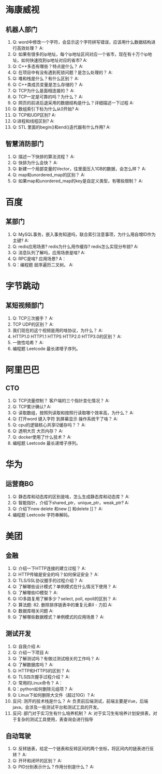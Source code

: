 # 海康威视

## 机器人部门

1. Q: word中修改一个字符，会显示这个字符拼写错误，应该用什么数据结构进行高效处理？
   A:
2. Q: 如果有很多的ip地址，每个ip地址区间对应一个省市，现在有十万个ip地址，如何快速找到ip地址对应的省市?
   A:
3. Q: C++多态有哪些？特点是什么？
   A:
4. Q: 在项目中有没有遇到死锁问题？是怎么处理的？
   A:
5. Q: 堆和栈是什么？有什么区别？
   A:
6. Q: C++类成员变量是怎么存储的？
   A:
7. Q: TCP为什么是面相连接的？
   A:
8. Q: TCP一定是可靠的吗？为什么？
   A:
9. Q: 网页的前进后退采用的数据结构是什么？详细描述一下过程
   A:
10. Q: 数组索引下标为什么从0开始?
    A:
11. Q: TCP和UDP区别?
    A:
12. Q:进程和线程区别?
    A:
13. Q: STL 里面的begin()和end()迭代器有什么作用?
    A:

## 智慧消防部门

1. Q: 描述一下快排的算法流程？
   A:
2. Q: 快排为什么会快？
   A:
3. Q: 新建一个局部变量的Vector，往里面压入1GB的数据，会怎么样？
   A:
4. Q: map和unordered_map的区别？
   A:
5. Q: 如果map和unordered_map的key是自定义类型，有哪些限制？
   A:

# 百度

## 某部门

1. Q: MySQL事务，嵌入事务知道吗，联合索引注意事项，为什么用自增ID作为主键?
   A:
2. Q: redis应用场景? redis为什么用作缓存? redis怎么实现分布锁?
   A:
3. Q: 消息队列了解吗，应用场景是啥?
   A:
4. Q: RPC是啥? 应用场景?
   A：
5. Q：编程题  层序遍历二叉树。
   A:

# 字节跳动

## 某短视频部门

1. Q: TCP三次握手？
   A:
2. TCP UDP的区别？
   A:
3. 我们现在的这个视频是用的啥协议，为什么？
   A:
4. HTTP1.0 HTTP1.1 HTTPS HTTP2.0 HTTP3.0的区别？
   A:
5. 一致性哈希？
   A:
6. 编程题  Leetcode 最长递增子序列。

# 阿里巴巴

## CTO

1. Q: TCP流量控制？ 客户端的三个指针变化情况？
   A:
2. Q: TCP累计确认?
   A:
3. Q: 读取数组，按照列读取和按照行读取哪个效率高，为什么？
   A:
4. Q: 打开word 键入字符 到屏幕显示 操作系统干了啥？
   A:
5. Q: cpu的逻辑核心共享l2缓存吗？？
   A:
6. Q: 透明大页 大页内存？
   A:
7. Q: docker使用了什么技术？
   A:
8. 编程题  Leetcode 最长递增子序列。

# 华为

## 运营商BG

1. Q: 静态库和动态库的区别是啥，怎么生成静态库和动态库？
   A:
2. Q: 智能指针，介绍下shared_ptr，unique_ptr，weak_ptr?
   A:
3. Q: 介绍下new delete 和new [] 和delete []？
   A:
4. 编程题  Leetcode 字符串解码。

# 美团

## 金融

1. Q: 介绍一下HTTP连接的建立过程？
   A:
2. Q: HTTP传输是安全的吗？如何保证安全？
   A:
3. Q: TLS/SSL协议握手的过程介绍？
   A:
4. Q: 了解哪些设计模式？单例模式在什么情况下使用？
   A:
5. Q: 了解哪些IO模型？
   A:
6. Q: IO多路复用了解多少？select, poll, epoll的区别？
   A:
7. Q: 算法题: 82. 删除排序链表中的重复元素II - 力扣
   A:
8. Q: 数据库相关问题
   A:
9. Q: 了解哪些数据模式？单例模式的应用场景？
   A:

## 测试开发

1. Q: 自我介绍
   A:
2. Q: 介绍一下项目
   A:
3. Q: 了解测试吗？有做过测试相关的工作吗？
   A:
4. Q: 了解数据库吗？
   A:
5. Q: HTTP和HTTPS的区别？
   A:
6. Q: TLS四次握手过程介绍？
   A:
7. Q: 常用的Linux命令？
   A：
8. Q：python如何删除元组项？
   A:
9. Q: Linux下如何删除大文件（超过10G）?
   A:
10. 反问: 测开的技术栈是什么？
    A: 负责前后端测试，前端主要是Vue，后端java，会涉及一些测试平台和测试工具的开发。
11. 反问: 部门对于实习生有什么培养机制？
    A: 对于实习生有培养计划安排表，对于复杂的测试工具使用，表查询会进行指导

## 自动驾驶

1. Q: 反转链表，给定一个链表和反转区间的两个坐标，将区间内的链表进行反转？
   A:
2. Q: 开环和闭环的区别？
   A:
3. Q: PID分别表示什么？作用分别是什么？
   A:
